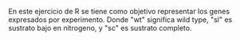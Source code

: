 En este ejercicio de R se tiene como objetivo representar los genes expresados por experimento. Donde "wt" significa wild type, "sl" es sustrato bajo en nitrogeno, y "sc" es sustrato completo.
